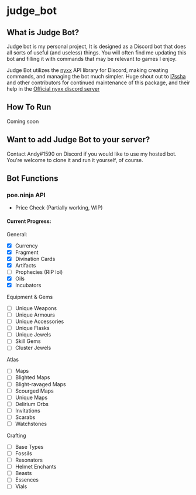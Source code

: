 # judge_bot

## What is Judge Bot?
Judge bot is my personal project, It is designed as a Discord bot that does all sorts of useful (and useless) things. You will often find me updating this bot and filling it with commands that may be relevant to games I enjoy.

Judge Bot utilizes the [nyxx][1] API library for Discord, making creating commands, and managing the bot much simpler. Huge shout out to [l7ssha][2] and other contributors for continued maintenance of this package, and their help in the [Official nyxx discord server][3] 
 
## How To Run
Coming soon

## Want to add Judge Bot to your server?

Contact Andy#1590 on Discord if you would like to use my hosted bot. You're welcome to clone it and run it yourself, of course.

## Bot Functions


### poe.ninja API
 - Price Check (Partially working, WIP)

#### Current Progress:
General:
 - [x] Currency
 - [x] Fragment
 - [x] Divination Cards
 - [x] Artifacts
 - [ ] Prophecies (RIP lol)
 - [x] Oils
 - [x] Incubators

Equipment & Gems
 - [ ] Unique Weapons
 - [ ] Unique Armours
 - [ ] Unique Accessories
 - [ ] Unique Flasks
 - [ ] Unique Jewels
 - [ ] Skill Gems
 - [ ] Cluster Jewels

Atlas
 - [ ] Maps
 - [ ] Blighted Maps
 - [ ] Blight-ravaged Maps
 - [ ] Scourged Maps
 - [ ] Unique Maps
 - [ ] Delirium Orbs
 - [ ] Invitations
 - [ ] Scarabs
 - [ ] Watchstones

Crafting
 - [ ] Base Types
 - [ ] Fossils
 - [ ] Resonators
 - [ ] Helmet Enchants
 - [ ] Beasts
 - [ ] Essences
 - [ ] Vials

[1]: https://pub.dev/packages/nyxx
[2]: https://github.com/l7ssha
[3]: https://discord.gg/nyxx